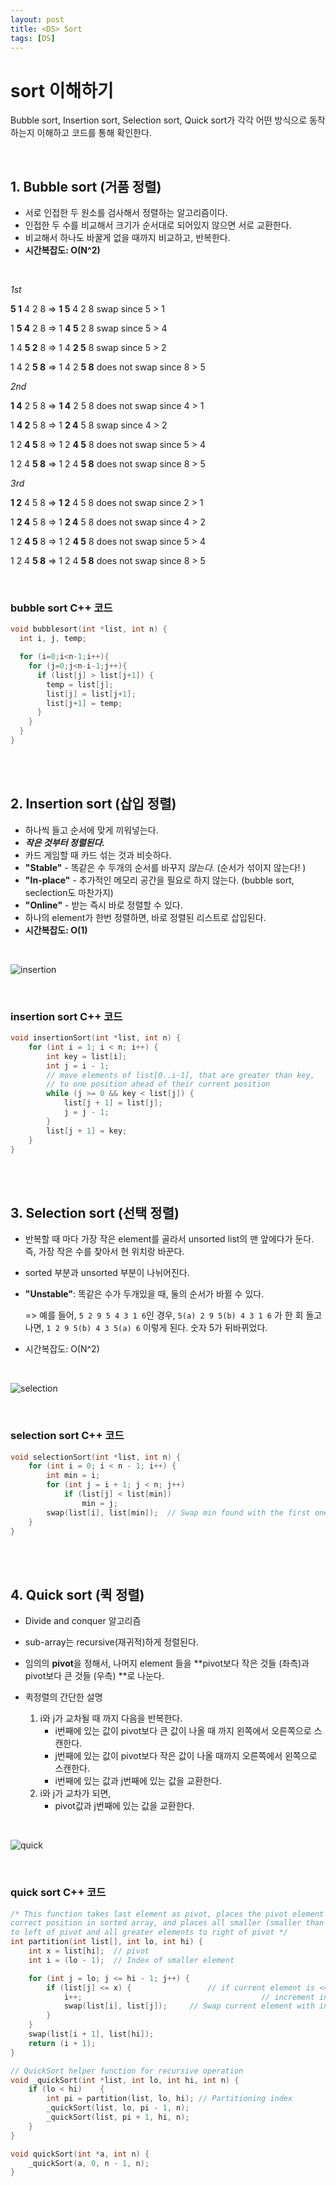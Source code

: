 ```yaml
---
layout: post
title: <DS> Sort 
tags: [DS]
---
```




# sort 이해하기

Bubble sort, Insertion sort, Selection sort, Quick sort가 각각 어떤 방식으로 동작하는지 이해하고 코드를 통해 확인한다. 

<br>

## 1. Bubble sort (거품 정렬)

- 서로 인접한 두 원소를 검사해서 정렬하는 알고리즘이다.
- 인접한 두 수를 비교해서 크기가 순서대로 되어있지 않으면 서로 교환한다. 
- 비교해서 하나도 바꿀게 없을 때까지 비교하고, 반복한다. 
- __시간복잡도: O(N^2)__

<br>

_1st_

__5 1__ 4 2 8 => __1 5__ 4 2 8	swap since 5 > 1

1 __5 4__ 2 8 => 1 __4 5__ 2 8	swap since 5 > 4

1 4 __5 2__ 8 => 1 4 __2 5__ 8	swap since 5 > 2

1 4 2 __5 8__ => 1 4 2 __5 8__	does not swap since 8 > 5

_2nd_

__1 4__ 2 5 8 => __1 4__ 2 5 8	does not swap since 4 > 1

1 __4 2__ 5 8 => 1 __2 4__ 5 8	swap since 4 > 2

1 2 __4 5__ 8 => 1 2 __4 5__ 8 does not swap since 5 > 4

1 2 4 __5 8__ => 1 2 4 __5 8__	does not swap since 8 > 5

_3rd_

__1 2__ 4 5 8 => __1 2__ 4 5 8	 does not swap since 2 > 1

1 __2 4__ 5 8 => 1 __2 4__ 5 8	does not swap since 4 > 2

1 2 __4 5__ 8 => 1 2 __4 5__ 8	does not swap since 5 > 4

1 2 4 __5 8__ => 1 2 4 __5 8__	does not swap since 8 > 5

<br>

### bubble sort C++ 코드

```c++
void bubblesort(int *list, int n) {
  int i, j, temp;

  for (i=0;i<n-1;i++){
    for (j=0;j<n-i-1;j++){
      if (list[j] > list[j+1]) {
        temp = list[j];
        list[j] = list[j+1];
        list[j+1] = temp;
      }
    }
  }
}
```

<br>

<br>

## 2. Insertion sort (삽입 정렬)

- 하나씩 들고 순서에 맞게 끼워넣는다. 
- *__작은 것부터 정렬된다.__* 
- 카드 게임할 때 카드 섞는 것과 비슷하다. 
- __"Stable"__ - 똑같은 수 두개의 순서를 바꾸지 _않는다._  (순서가 섞이지 않는다! )
- __"In-place"__ - 추가적인 메모리 공간을 필요로 하지 않는다. (bubble sort, seclection도 마찬가지) 
- __"Online"__ - 받는 즉시 바로 정렬할 수 있다. 
- 하나의 element가 한번 정렬하면, 바로 정렬된 리스트로 삽입된다. 
- __시간복잡도: O(1)__

<br>

![insertion](https://upload.wikimedia.org/wikipedia/commons/e/ea/Insertion_sort_001.PNG)

<br>

### insertion sort C++ 코드

```C++
void insertionSort(int *list, int n) {
	for (int i = 1; i < n; i++) {
		int key = list[i];
		int j = i - 1;
		// move elements of list[0..i-1], that are greater than key,
		// to one position ahead of their current position
		while (j >= 0 && key < list[j]) {
			list[j + 1] = list[j];
			j = j - 1;
		}
		list[j + 1] = key;
	}
}
```

<br>

<br>

## 3. Selection sort (선택 정렬)

- 반복할 때 마다 가장 작은 element를 골라서 unsorted list의 맨 앞에다가 둔다. 즉, 가장 작은 수를 찾아서 현 위치랑 바꾼다. 

- sorted 부분과 unsorted 부분이 나뉘어진다. 

- __"Unstable"__: 똑같은 수가 두개있을 때, 둘의 순서가 바뀔 수 있다.  

  => 예를 들어, `5 2 9 5 4 3 1 6`인 경우, `5(a) 2 9 5(b) 4 3 1 6` 가 한 회 돌고 나면,  `1 2 9 5(b) 4 3 5(a) 6` 이렇게 된다. 숫자 5가 뒤바뀌었다. 

- 시간복잡도: O(N^2)

<br>

![selection](https://upload.wikimedia.org/wikipedia/commons/9/94/Selection-Sort-Animation.gif)

<br>

### selection sort C++ 코드

```C++
void selectionSort(int *list, int n) {
	for (int i = 0; i < n - 1; i++) {
		int min = i;
		for (int j = i + 1; j < n; j++)
			if (list[j] < list[min]) 
				min = j;
		swap(list[i], list[min]);  // Swap min found with the first one of unsorted
	}
}
```

<br>

<br>

## 4. Quick sort (퀵 정렬) 

- Divide and conquer 알고리즘 
- sub-array는 recursive(재귀적)하게 정렬된다. 
- 임의의 **pivot**을 정해서, 나머지 element 들을 **pivot보다 작은 것들 (좌측)과 pivot보다 큰 것들 (우측) **로 나눈다.

- 퀵정렬의 간단한 설명
  1. i와 j가 교차될 때 까지 다음을 반복한다.
     - i번째에 있는 값이 pivot보다 큰 값이 나올 때 까지 왼쪽에서 오른쪽으로 스캔한다.
     - j번째에 있는 값이 pivot보다 작은 값이 나올 때까지 오른쪽에서 왼쪽으로 스캔한다.
     - i번째에 있는 값과 j번째에 있는 값을 교환한다.
  2. i와 j가 교차가 되면, 
     - pivot값과 j번째에 있는 값을 교환한다. 

<br>

![quick](https://www.tutorialspoint.com/data_structures_algorithms/images/quick_sort_partition_animation.gif)

<br>

### quick sort C++ 코드

```C++
/* This function takes last element as pivot, places the pivot element at its
correct position in sorted array, and places all smaller (smaller than pivot)
to left of pivot and all greater elements to right of pivot */
int partition(int list[], int lo, int hi) {
	int x = list[hi];  // pivot
	int i = (lo - 1);  // Index of smaller element

	for (int j = lo; j <= hi - 1; j++) {
		if (list[j] <= x) { 				// if current element is <= pivot
			i++;    									// increment index of smaller element
			swap(list[i], list[j]);  	// Swap current element with index
		}
	}
	swap(list[i + 1], list[hi]);
	return (i + 1);
}

// QuickSort helper function for recursive operation
void _quickSort(int *list, int lo, int hi, int n) {
	if (lo < hi) 	{
		int pi = partition(list, lo, hi); // Partitioning index
		_quickSort(list, lo, pi - 1, n);
		_quickSort(list, pi + 1, hi, n);
	}
}

void quickSort(int *a, int n) {
	_quickSort(a, 0, n - 1, n);  
}
```

<br>





